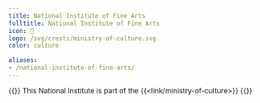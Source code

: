 ```yaml
---
title: National Institute of Fine Arts
fulltitle: National Institute of Fine Arts
icon: 🏢
logo: /svg/crests/ministry-of-culture.svg
color: culture

aliases:
- /national-institute-of-fine-arts/
---
```

{{<note series>}}
 This National Institute is part of the {{<link/ministry-of-culture>}}
{{</note>}}